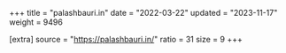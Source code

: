 +++
title = "palashbauri.in"
date = "2022-03-22"
updated = "2023-11-17"
weight = 9496

[extra]
source = "https://palashbauri.in/"
ratio = 31
size = 9
+++
